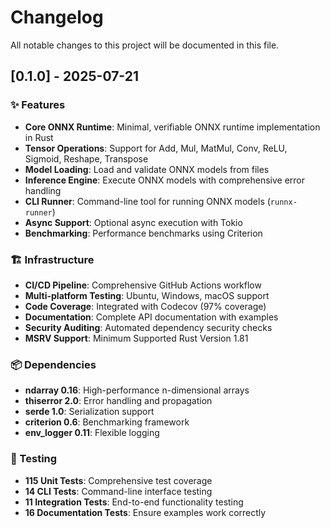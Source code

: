 # Changelog

All notable changes to this project will be documented in this file.

## [0.1.0] - 2025-07-21

### ✨ Features

- **Core ONNX Runtime**: Minimal, verifiable ONNX runtime implementation in Rust
- **Tensor Operations**: Support for Add, Mul, MatMul, Conv, ReLU, Sigmoid, Reshape, Transpose
- **Model Loading**: Load and validate ONNX models from files
- **Inference Engine**: Execute ONNX models with comprehensive error handling
- **CLI Runner**: Command-line tool for running ONNX models (`runnx-runner`)
- **Async Support**: Optional async execution with Tokio
- **Benchmarking**: Performance benchmarks using Criterion

### 🏗️ Infrastructure

- **CI/CD Pipeline**: Comprehensive GitHub Actions workflow
- **Multi-platform Testing**: Ubuntu, Windows, macOS support
- **Code Coverage**: Integrated with Codecov (97% coverage)
- **Documentation**: Complete API documentation with examples
- **Security Auditing**: Automated dependency security checks
- **MSRV Support**: Minimum Supported Rust Version 1.81

### 📦 Dependencies

- **ndarray 0.16**: High-performance n-dimensional arrays
- **thiserror 2.0**: Error handling and propagation
- **serde 1.0**: Serialization support
- **criterion 0.6**: Benchmarking framework
- **env_logger 0.11**: Flexible logging

### 🧪 Testing

- **115 Unit Tests**: Comprehensive test coverage
- **14 CLI Tests**: Command-line interface testing
- **11 Integration Tests**: End-to-end functionality testing
- **16 Documentation Tests**: Ensure examples work correctly

<!-- generated by git-cliff -->
